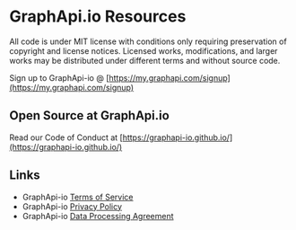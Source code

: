 # GraphApi.io Resources

All code is under MIT license with conditions only requiring preservation of copyright and license notices. Licensed works, modifications, and larger works may be distributed under different terms and without source code.

Sign up to GraphApi-io @ [https://my.graphapi.com/signup](https://my.graphapi.com/signup)

## Open Source at GraphApi.io

Read our Code of Conduct at [https://graphapi-io.github.io/](https://graphapi-io.github.io/)

## Links

* GraphApi-io [Terms of Service](https://graphapi.com/terms)
* GraphApi-io [Privacy Policy](https://graphapi.com/privacy)
* GraphApi-io [Data Processing Agreement](https://graphapi.com/dpa)





